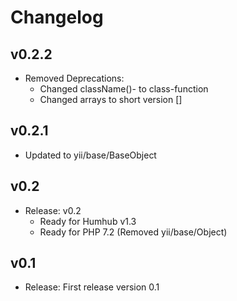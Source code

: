 Changelog
=========
v0.2.2
----------------------
- Removed Deprecations:
    - Changed className()- to class-function
    - Changed arrays to short version []

v0.2.1
----------------------
- Updated to yii/base/BaseObject

v0.2
----------------------
- Release: v0.2
  - Ready for Humhub v1.3
  - Ready for PHP 7.2 (Removed yii/base/Object)

v0.1
----------------------
- Release: First release version 0.1

